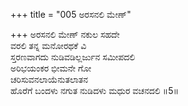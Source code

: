 +++
title = "005 ಅರಸನಲಿ ಮೇಣ್"

+++
ಅರಸನಲಿ ಮೇಣ್ ನಕುಲ ಸಹದೇ  
ವರಲಿ ತನ್ನ ಮನೋರಥಕೆ ವಿ   
ಸ್ತರಣವಾಗದು ನುಡಿವಡಿಲ್ಲರ್ಜುನ ಸಮೀಪದಲಿ   
ಅರಿಭಯಂಕರ ಭೀಮನೇ ಗೋ  
ಚರಿಸುವನಲಾಯೆನುತಲಾತನ              
ಹೊರೆಗೆ ಬಂದಳು ನಗುತ ನುಡಿದಳು ಮಧುರ ವಚನದಲಿ      ॥5॥